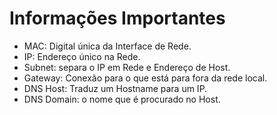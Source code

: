 # Informações Importantes

- MAC: Digital única da Interface de Rede.
- IP: Endereço único na Rede.
- Subnet: separa o IP em Rede e Endereço de Host.
- Gateway: Conexão para o que está para fora da rede local.
- DNS Host: Traduz um Hostname para um IP.
- DNS Domain: o nome que é procurado no Host.

